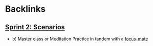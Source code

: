
# Backlinks
## [Sprint 2: Scenarios](<Sprint 2: Scenarios.md>)
- b) Master class or Meditation Practice in tandem with a [focus-mate](<focus-mate.md>)

